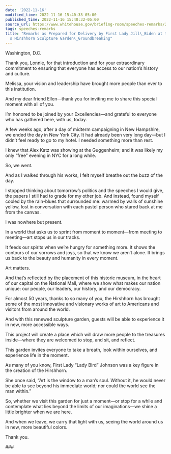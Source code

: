 ```yaml
---
date: '2022-11-16'
modified_time: 2022-11-16 15:40:33-05:00
published_time: 2022-11-16 15:40:32-05:00
source_url: https://www.whitehouse.gov/briefing-room/speeches-remarks/2022/11/16/remarks-as-prepared-for-delivery-by-first-lady-jill-biden-at-the-smithsonians-hirshhorn-sculpture-garden-groundbreaking/
tags: speeches-remarks
title: "Remarks as Prepared for Delivery by First Lady Jill\_Biden at the Smithsonian\u2019\
  s Hirshhorn Sculpture Garden\_Groundbreaking"
---
```

 
Washington, D.C.

Thank you, Lonnie, for that introduction and for your extraordinary
commitment to ensuring that everyone has access to our nation’s history
and culture.

Melissa, your vision and leadership have brought more people than ever
to this institution.

And my dear friend Ellen—thank you for inviting me to share this special
moment with all of you.

I’m honored to be joined by your Excellencies—and grateful to everyone
who has gathered here, with us, today.

A few weeks ago, after a day of midterm campaigning in New Hampshire, we
ended the day in New York City. It had already been very long day—but I
didn’t feel ready to go to my hotel. I needed something more than rest.

I knew that Alex Katz was showing at the Guggenheim; and it was likely
my only “free” evening in NYC for a long while.

So, we went.

And as I walked through his works, I felt myself breathe out the buzz of
the day.

I stopped thinking about tomorrow’s politics and the speeches I would
give, the papers I still had to grade for my other job. And instead,
found myself cooled by the rain-blues that surrounded me: warmed by
walls of sunshine yellow, lost in conversation with each pastel person
who stared back at me from the canvas.

I was nowhere but present.

In a world that asks us to sprint from moment to moment—from meeting to
meeting—art stops us in our tracks.

It feeds our spirits when we’re hungry for something more. It shows the
contours of our sorrows and joys, so that we know we aren’t alone. It
brings us back to the beauty and humanity in every moment.

Art matters.

And that’s reflected by the placement of this historic museum, in the
heart of our capital on the National Mall, where we show what makes our
nation unique: our people, our leaders, our history, and our democracy.

For almost 50 years, thanks to so many of you, the Hirshhorn has brought
some of the most innovative and visionary works of art to Americans and
visitors from around the world.

And with this renewed sculpture garden, guests will be able to
experience it in new, more accessible ways.

This project will create a place which will draw more people to the
treasures inside—where they are welcomed to stop, and sit, and reflect.

This garden invites everyone to take a breath, look within ourselves,
and experience life in the moment.

As many of you know, First Lady “Lady Bird” Johnson was a key figure in
the creation of the Hirshhorn.

She once said, “Art is the window to a man’s soul. Without it, he would
never be able to see beyond his immediate world; nor could the world see
the man within.”

So, whether we visit this garden for just a moment—or stop for a while
and contemplate what lies beyond the limits of our imaginations—we shine
a little brighter when we are here.

And when we leave, we carry that light with us, seeing the world around
us in new, more beautiful colors.

Thank you.

\###
